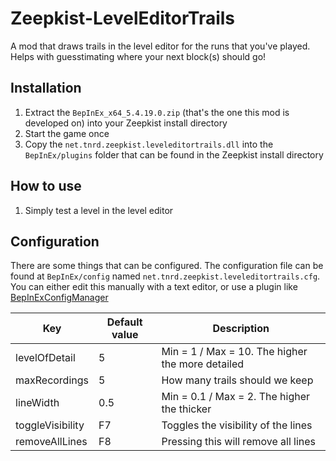 # Zeepkist-LevelEditorTrails

A mod that draws trails in the level editor for the runs that you've played. Helps with guesstimating where your next block(s) should go!

## Installation
1. Extract the `BepInEx_x64_5.4.19.0.zip` (that's the one this mod is developed on) into your Zeepkist install directory
2. Start the game once
3. Copy the `net.tnrd.zeepkist.leveleditortrails.dll` into the `BepInEx/plugins` folder that can be found in the Zeepkist install directory

## How to use
1. Simply test a level in the level editor

## Configuration
There are some things that can be configured. The configuration file can be found at `BepInEx/config` named `net.tnrd.zeepkist.leveleditortrails.cfg`. You can either edit this manually with a text editor, or use a plugin like [BepInExConfigManager](https://github.com/sinai-dev/BepInExConfigManager)

| Key              	| Default value 	| Description                                      	|
|------------------	|---------------	|--------------------------------------------------	|
| levelOfDetail    	| 5             	| Min = 1 / Max = 10. The higher the more detailed 	|
| maxRecordings    	| 5             	| How many trails should we keep                   	|
| lineWidth        	| 0.5           	| Min = 0.1 / Max = 2. The higher the thicker      	|
| toggleVisibility 	| F7            	| Toggles the visibility of the lines              	|
| removeAllLines   	| F8            	| Pressing this will remove all lines              	|
